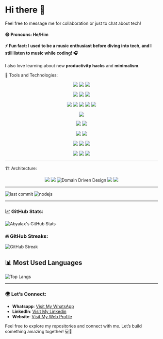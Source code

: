# **Hi there** 👋

Feel free to message me for collaboration or just to chat about tech!
#### 😄 Pronouns: He/Him
#### ⚡ Fun fact: I used to be a **music enthusiast** before diving into tech, and I still listen to music while coding! 🎧  
I also love learning about new **productivity hacks** and **minimalism**.

<p>🚀 Tools and Technologies:</p>

<p align="center">
  <!-- Core & Package Managers -->
  <img src="https://img.shields.io/badge/npm-%23CB3837?style=for-the-badge&logo=npm&logoColor=white">
  <img src="https://img.shields.io/badge/pnpm-%23F69220?style=for-the-badge&logo=pnpm&logoColor=white">
  <img src="https://img.shields.io/badge/TypeScript-%23007ACC?style=for-the-badge&logo=typescript&logoColor=white">
</p>

<p align="center">
  <!-- Frameworks -->
  <img src="https://img.shields.io/badge/NestJS-%23E0234E?style=for-the-badge&logo=nestjs&logoColor=white">
  <img src="https://img.shields.io/badge/Next.js-%23000000?style=for-the-badge&logo=nextdotjs&logoColor=white">
  <img src="https://img.shields.io/badge/Vite-%23646CFF?style=for-the-badge&logo=vite&logoColor=white">
</p>

<p align="center">
  <!-- TanStack Ecosystem -->
  <img src="https://img.shields.io/badge/TanStack%20Router-%232C9F8C?style=for-the-badge&logo=reactrouter&logoColor=white">
  <img src="https://img.shields.io/badge/TanStack%20Query-%23E94E77?style=for-the-badge&logo=reactquery&logoColor=white">
  <img src="https://img.shields.io/badge/TanStack%20Table-%236A5ACD?style=for-the-badge&logo=reacttable&logoColor=white">
  <img src="https://img.shields.io/badge/TanStack%20Form-%23FF9800?style=for-the-badge&logoColor=white">
  <img src="https://img.shields.io/badge/TanStack%20Virtual-%239B59B6?style=for-the-badge&logoColor=white">
</p>


<p align="center">
  <!-- State Management -->
  <img src="https://img.shields.io/badge/Zustand-%2320232A?style=for-the-badge&logo=react&logoColor=61DAFB">
</p>

<p align="center">
  <!-- ORM / Database -->
  <img src="https://img.shields.io/badge/TypeORM-%23262627?style=for-the-badge&logo=typeorm&logoColor=white">
  <img src="https://img.shields.io/badge/Prisma-%232D3748?style=for-the-badge&logo=prisma&logoColor=white">
</p>

<p align="center">
  <!-- Utilities -->
  <img src="https://img.shields.io/badge/Chart.js-%23F5788D?style=for-the-badge&logo=chartdotjs&logoColor=white">
  <img src="https://img.shields.io/badge/JSON-%23000000?style=for-the-badge&logo=json&logoColor=white">
</p>

<p align="center">
  <!-- PHP Stack -->
  <img src="https://img.shields.io/badge/Composer-%23885630?style=for-the-badge&logo=composer&logoColor=white">
  <img src="https://img.shields.io/badge/PHP-%23777BB4?style=for-the-badge&logo=php&logoColor=white">
  <img src="https://img.shields.io/badge/Bootstrap-%237952B3?style=for-the-badge&logo=bootstrap&logoColor=white">
</p>

<p align="center">
  <!-- Testing -->
  <img src="https://img.shields.io/badge/Jest-%23C21325?style=for-the-badge&logo=jest&logoColor=white">
  <img src="https://img.shields.io/badge/Supertest-%23000000?style=for-the-badge&logo=node.js&logoColor=white">
  <img src="https://img.shields.io/badge/Playwright-%232EAD33?style=for-the-badge&logo=microsoftplaywright&logoColor=white">
</p>

---

<p>🏗️ Architecture:</p>

<p align="center">
  <img src="https://img.shields.io/badge/REST%20API-%2342A5F5?style=for-the-badge&logo=fastapi&logoColor=white">
  <img src="https://img.shields.io/badge/MVC-%234CAF50?style=for-the-badge&logoColor=white">
  <img src="https://img.shields.io/badge/Domain%20Drive%20Design-%231E90FF?style=for-the-badge&logoColor=white" alt="Domain Driven Design">
  <img src="https://img.shields.io/badge/Repository%20Pattern-%23FF9800?style=for-the-badge&logoColor=white">
  <img src="https://img.shields.io/badge/Clean%20Architecture-%236A5ACD?style=for-the-badge&logoColor=white">
</p>

---

<img alt="last commit" src="https://img.shields.io/github/last-commit/abyalax/Project-Point-Of-Sales?style=flat-square">
<img alt="nodejs" src="https://img.shields.io/npm/v/npm.svg?logo=nodedotjs">

---

### 📈 GitHub Stats:

![Abyalax's GitHub Stats](https://github-readme-stats.vercel.app/api?username=abyalax&show_icons=true&count_private=true&hide_title=true&hide=prs&theme=radical)

### 🔥 GitHub Streaks:

![GitHub Streak](https://github-readme-streak-stats.herokuapp.com/?user=abyalax)

## 📊 Most Used Languages

![Top Langs](https://github-readme-stats.vercel.app/api/top-langs/?username=abyalax&layout=compact&langs_count=10&theme=tokyonight)


---

### 🌍 Let’s Connect:
- **Whatsapp**: [Visit My WhatsApp](https://wa.link/gntxu3)
- **LinkedIn**: [Visit My Linkedin](https://www.linkedin.com/in/abyalaxx3541241-profile/)
- **Website**: [Visit My Web Profile](https://profile-abya.vercel.app/)

Feel free to explore my repositories and connect with me. Let’s build something amazing together! 💻🚀
